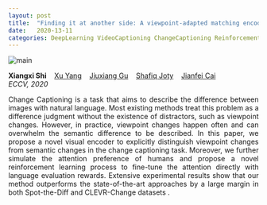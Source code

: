 ```yaml
---
layout: post
title:  "Finding it at another side: A viewpoint-adapted matching encoder for change captioning"
date:   2020-13-11
categories: DeepLearning VideoCaptioning ChangeCaptioning ReinforcementLearning
---
```

![main](/assets/img/changecaptioning.jpeg)


<div class="grid-wrapper">
  <div style="grid-column: span 3;">
    <p class="blue" style="margin-top:0px; margin-bottom:0px;">
      <b>Xiangxi Shi</b>
      &nbsp;&nbsp; <a href="https://yangxuntu.github.io/" class="author-link">Xu Yang</a>
      &nbsp;&nbsp; <a href="https://gujiuxiang.com/" class="author-link">Jiuxiang Gu</a>
      &nbsp;&nbsp; <a href="https://raihanjoty.github.io/" class="author-link">Shafiq Joty</a>
      &nbsp;&nbsp; <a href="https://www.ntu.edu.sg/home/asjfcai/" class="author-link">Jianfei Cai</a>
    </p>
    <p style="margin-top:0px;"><i>ECCV, 2020</i></p>
    <p align="justify">
Change Captioning is a task that aims to describe the difference between images with natural language. Most existing methods treat this problem as a difference judgment without the existence of distractors, such as viewpoint changes. However, in practice, viewpoint changes happen often and can overwhelm the semantic difference to be described. In this paper, we propose a novel visual encoder to explicitly distinguish viewpoint changes from semantic changes in the change captioning task. Moreover, we further simulate the attention preference of humans and propose a novel reinforcement learning process to fine-tune the attention directly with language evaluation rewards. Extensive experimental results show that our method outperforms the state-of-the-art approaches by a large margin in both Spot-the-Diff and CLEVR-Change datasets .
